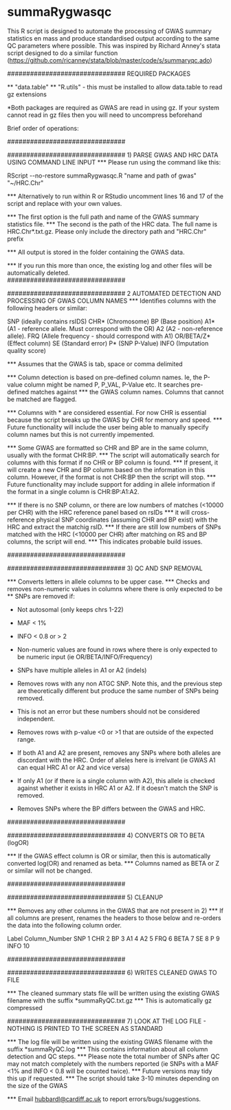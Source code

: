 # summaRygwasqc

This R script is designed to automate the processing of GWAS summary statistics en mass and produce standardised output according to the same QC parameters where possible. This was inspired by Richard Anney's stata script designed to do a similar function (https://github.com/ricanney/stata/blob/master/code/s/summaryqc.ado)

############################### REQUIRED PACKAGES

** "data.table"
** "R.utils" - this must be installed to allow data.table to read gz extensions 

*Both packages are required as GWAS are read in using gz. If your system cannot read in gz files then you will need to uncompress beforehand 


Brief order of operations:

###############################

############################### 1) PARSE GWAS AND HRC DATA USING COMMAND LINE INPUT 
*** Please run using the command like this: 

RScript --no-restore summaRygwasqc.R "name and path of gwas" "~/HRC.Chr"

*** Alternatively to run within R or RStudio uncomment lines 16 and 17 of the script and replace with your own values. 

*** The first option is the full path and name of the GWAS summary statistics file. 
*** The second is the path of the HRC data. The full name is HRC.Chr*.txt.gz. Please only include the directory path and "HRC.Chr" prefix

*** All output is stored in the folder containing the GWAS data. 

*** If you run this more than once, the existing log and other files will be automatically deleted.  
###############################

############################### 2 AUTOMATED DETECTION AND PROCESSING OF GWAS COLUMN NAMES
*** Identifies columns with the following headers or similar:

SNP (ideally contains rsIDS)
CHR* (Chromosome)
BP (Base position)
A1* (A1 - reference allele. Must correspond with the OR)
A2 (A2 - non-reference allele). 
FRQ (Allele frequency - should correspond with A1)
OR/BETA/Z* (Effect column)
SE (Standard error)
P* (SNP P-Value)
INFO (Imputation quality score)

*** Assumes that the GWAS is tab, space or comma delimited

*** Column detection is based on pre-defined column names. Ie, the P-value column might be named P, P_VAL, P-Value etc. It searches pre-defined matches against
*** the GWAS column names. Columns that cannot be matched are flagged. 

*** Columns with * are considered essential. For now CHR is essential because the script breaks up the GWAS by CHR for memory and speed.
*** Future functionality will include the user being able to manually specify column names but this is not currently impemented.  

*** Some GWAS are formatted so CHR and BP are in the same column, usually with the format CHR:BP. 
*** The script will automatically search for columns with this format if no CHR or BP column is found. 
*** If present, it will create a new CHR and BP column based on the information in this column. However, if the format is not CHR:BP then the script will stop. 
*** Future functionality may include support for adding in allele information if the format in a single column is CHR:BP:A1:A2. 

*** If there is no SNP column, or there are low numbers of matches (<10000 per CHR) with the HRC reference panel based on rsIDs
*** it will cross-reference physical SNP coordinates (assuming CHR and BP exist) with the HRC and extract the matchig rsID. 
*** If there are still low numbers of SNPs matched with the HRC (<10000 per CHR) after matching on RS and BP columns, the script will end. 
*** This indicates probable build issues. 

###############################

############################### 3) QC AND SNP REMOVAL

*** Converts letters in allele columns to be upper case. 
*** Checks and removes non-numeric values in columns where there is only expected to be 
**  SNPs are removed if:
* Not autosomal (only keeps chrs 1-22)
* MAF < 1%
* INFO < 0.8 or > 2
* Non-numeric values are found in rows where there is only expected to be numeric input (ie OR/BETA/INFO/Frequency)

* SNPs have multiple alleles in A1 or A2 (indels)
* Removes rows with any non ATGC SNP. Note this, and the previous step are theoretically different but produce the same number of SNPs being removed. 
* This is not an error but these numbers should not be considered independent. 

* Removes rows with p-value <0 or >1 that are outside of the expected range. 

* If both A1 and A2 are present, removes any SNPs where both alleles are discordant with the HRC. Order of alleles here is irrelvant (ie GWAS A1 can equal HRC A1 or A2 and vice versa)
* If only A1 (or if there is a single column with A2), this allele is checked against whether it exists in HRC A1 or A2. If it doesn't match the SNP is removed. 

* Removes SNPs where the BP differs between the GWAS and HRC. 

###############################

############################### 4) CONVERTS OR TO BETA (logOR)

*** If the GWAS effect column is OR or similar, then this is automatically converted log(OR) and renamed as beta.
*** Columns named as BETA or Z or similar will not be changed. 

###############################
 
############################### 5) CLEANUP

*** Removes any other columns in the GWAS that are not present in 2)
*** If all columns are present, renames the headers to those below and re-orders the data into the following column order.

Label Column_Number
SNP   1
CHR   2
BP   3
A1   4
A2   5
FRQ   6
BETA   7
SE   8
P   9
INFO  10

###############################

############################### 6) WRITES CLEANED GWAS TO FILE

*** The cleaned summary stats file will be written using the existing GWAS filename with the suffix *summaRyQC.txt.gz
*** This is automatically gz compressed

############################### 7) LOOK AT THE LOG FILE - NOTHING IS PRINTED TO THE SCREEN AS STANDARD

*** The log file will be written using the existing GWAS filename with the suffix *summaRyQC.log
*** This contains information about all column detection and QC steps. 
*** Please note the total number of SNPs after QC may not match completely with the numbers reported (ie SNPs with a MAF <1% and INFO < 0.8 will be counted twice).
*** Future versions may tidy this up if requested. 
*** The script should take 3-10 minutes depending on the size of the GWAS

*** Email hubbardl@cardiff.ac.uk to report errors/bugs/suggestions.  
